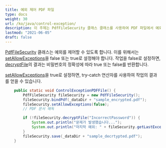 ```yaml
---
title: 예외 제어 PDF 파일
type: docs
weight: 30
url: /ko/java/control-exception/
description: 이 주제는 PdfFileSecurity 클래스 클래스를 사용하여 PDF 파일에서 예외를 제어하는 방법을 설명합니다.
lastmod: "2021-06-05"
draft: false
---
```


[PdfFileSecurity](https://reference.aspose.com/pdf/java/com.aspose.pdf.facades/PdfFileSecurity) 클래스는 예외를 제어할 수 있도록 합니다. 이를 위해서는 [setAllowExceptions](https://reference.aspose.com/pdf/java/com.aspose.pdf.facades/PdfFileSecurity#setAllowExceptions-boolean-)을 false 또는 true로 설정해야 합니다. 작업을 false로 설정하면, [decryptFile](https://reference.aspose.com/pdf/java/com.aspose.pdf.facades/PdfFileSecurity#decryptFile-java.lang.String-)의 결과는 비밀번호의 정확성에 따라 true 또는 false를 반환합니다.

[setAllowExceptions](https://reference.aspose.com/pdf/java/com.aspose.pdf.facades/PdfFileSecurity#setAllowExceptions-boolean-)을 true로 설정하면, try-catch 연산자를 사용하여 작업의 결과를 얻을 수 있습니다.

```java
    public static void ControlExceptionPDFFile() {
        PdfFileSecurity fileSecurity = new PdfFileSecurity();
        fileSecurity.bindPdf(_dataDir + "sample_encrypted.pdf");
        fileSecurity.setAllowExceptions(false);
        // PDF 문서 해독

        if (!fileSecurity.decryptFile("IncorrectPassword")) {
            System.out.println("문제가 발생했습니다...");
            System.out.println("마지막 예외: " + fileSecurity.getLastException().getMessage());
        }
        fileSecurity.save(_dataDir + "sample_decrtypted.pdf");
    }
```